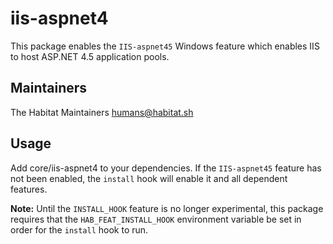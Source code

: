# iis-aspnet4

This package enables the `IIS-aspnet45` Windows feature which enables IIS to host ASP.NET 4.5 application pools.

## Maintainers

The Habitat Maintainers humans@habitat.sh

## Usage

Add core/iis-aspnet4 to your dependencies. If the `IIS-aspnet45` feature has not been enabled, the `install` hook will enable it and all dependent features.

**Note:** Until the `INSTALL_HOOK` feature is no longer experimental, this package requires that the `HAB_FEAT_INSTALL_HOOK` environment variable be set in order for the `install` hook to run.
